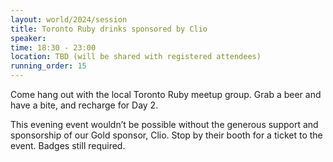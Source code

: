 ```yaml
---
layout: world/2024/session
title: Toronto Ruby drinks sponsored by Clio
speaker: 
time: 18:30 - 23:00
location: TBD (will be shared with registered attendees)
running_order: 15
---
```


Come hang out with the local Toronto Ruby meetup group. Grab a beer and have a bite, and recharge for Day 2.

This evening event wouldn’t be possible without the generous support and sponsorship of our Gold sponsor, Clio. Stop by their booth for a ticket to the event. Badges still required.
